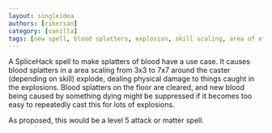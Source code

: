 ```yaml
---
layout: singleidea
authors: [rikersan]
category: [vanilla]
tags: [new spell, blood splatters, explosion, skill scaling, area of effect]
---
```

A SpliceHack spell to make splatters of blood have a use case. It causes blood
splatters in a area scaling from 3x3 to 7x7 around the caster (depending on
skill) explode, dealing physical damage to things caught in the explosions.
Blood splatters on the floor are cleared, and new blood being caused by
something dying might be suppressed if it becomes too easy to repeatedly cast
this for lots of explosions.

As proposed, this would be a level 5 attack or matter spell.
